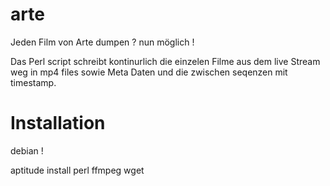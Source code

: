 arte
====

Jeden Film von Arte dumpen ? nun möglich !

Das Perl script schreibt kontinurlich die einzelen Filme aus dem live Stream weg in mp4 files sowie Meta Daten und die zwischen seqenzen mit timestamp.

Installation
====

debian ! 

aptitude install perl ffmpeg wget

